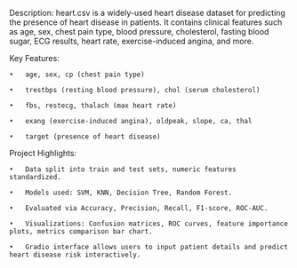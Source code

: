 Description: heart.csv is a widely-used heart disease dataset for predicting the presence of heart disease in patients. It contains clinical features such as age, sex, chest pain type, blood pressure, cholesterol, fasting blood sugar, ECG results, heart rate, exercise-induced angina, and more.

Key Features:

	•	age, sex, cp (chest pain type)
	
	•	trestbps (resting blood pressure), chol (serum cholesterol)
	
	•	fbs, restecg, thalach (max heart rate) 
	
	•	exang (exercise-induced angina), oldpeak, slope, ca, thal
	
	•	target (presence of heart disease)

Project Highlights:

	•	Data split into train and test sets, numeric features standardized.
	
	•	Models used: SVM, KNN, Decision Tree, Random Forest.
	
	•	Evaluated via Accuracy, Precision, Recall, F1-score, ROC-AUC.
	
	•	Visualizations: Confusion matrices, ROC curves, feature importance plots, metrics comparison bar chart.
	
	•	Gradio interface allows users to input patient details and predict heart disease risk interactively.
